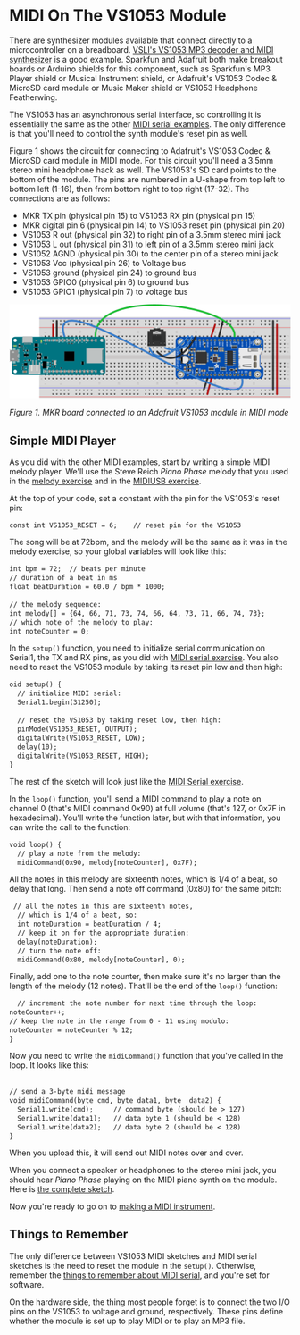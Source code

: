 # MIDI On The VS1053 Module

There are synthesizer modules available that connect directly to a microcontroller on a breadboard. [VSLI's VS1053 MP3 decoder and MIDI synthesizer](http://www.vlsi.fi/en/products/vs1053.html) is a good example.  Sparkfun and Adafruit both make breakout boards or Arduino shields for this component, such as Sparkfun's MP3 Player shield or Musical Instrument shield, or Adafruit's VS1053 Codec & MicroSD card module or Music Maker shield or VS1053 Headphone Featherwing. 

The VS1053 has an asynchronous serial interface, so controlling it is essentially the same as the other [MIDI serial examples](midi-serial.md). The only difference is that you'll need to control the synth module's reset pin as well.  

Figure 1 shows the circuit for connecting to Adafruit's VS1053 Codec & MicroSD card module in MIDI mode. For this circuit you'll need a 3.5mm stereo mini headphone hack as well. The VS1053's SD card points to the bottom of the module. The pins are numbered in a U-shape from top left to bottom left (1-16), then from bottom right to top right (17-32). The connections are as follows:
* MKR TX pin (physical pin 15) to VS1053 RX pin (physical pin 15)
* MKR digital pin 6 (physical pin 14) to VS1053 reset pin (physical pin 20)
* VS1053 R out (physical pin 32) to right pin of a 3.5mm stereo mini jack
* VS1053 L out (physical pin 31) to left pin of a 3.5mm stereo mini jack
* VS1052 AGND (physical pin 30) to the center pin of a stereo mini jack
* VS1053 Vcc (physical pin 26) to Voltage bus
* VS1053 ground (physical pin 24) to ground bus
* VS1053 GPIO0 (physical pin 6) to ground bus
* VS1053 GPIO1 (physical pin 7) to voltage bus

![Figure 1. MKR board connected to an Adafruit VS1053 module.](img/midi-serial-VS1053_bb.png)

*Figure 1. MKR board connected to an Adafruit VS1053 module in MIDI mode*


## Simple MIDI Player

As you did with the other MIDI examples, start by writing a simple MIDI melody player. We'll use the Steve Reich *Piano Phase* melody that you used in the [melody exercise](melody.md) and in the [MIDIUSB exercise](midiusb.md). 

At the top of your code, set a constant with the pin for the VS1053's reset pin:

````
const int VS1053_RESET = 6;    // reset pin for the VS1053
````

The song will be at 72bpm, and the melody will be the same as it was in the melody exercise, so your global variables will look like this:

````
int bpm = 72;  // beats per minute
// duration of a beat in ms
float beatDuration = 60.0 / bpm * 1000;

// the melody sequence:
int melody[] = {64, 66, 71, 73, 74, 66, 64, 73, 71, 66, 74, 73};
// which note of the melody to play:
int noteCounter = 0;
````

In the ``setup()`` function, you need to initialize serial communication on Serial1, the TX and RX pins, as you did with [MIDI serial exercise](midi-serial.md). You also need to reset the VS1053 module by taking its reset pin low and then high: 

````
oid setup() {
  // initialize MIDI serial:
  Serial1.begin(31250);

  // reset the VS1053 by taking reset low, then high:
  pinMode(VS1053_RESET, OUTPUT);
  digitalWrite(VS1053_RESET, LOW);
  delay(10);
  digitalWrite(VS1053_RESET, HIGH);
}
````

The rest of the sketch will look just like the [MIDI Serial exercise](midi-serial.md).

In the `loop()` function, you'll send a MIDI command to play a note on channel 0 (that's MIDI command 0x90) at full volume (that's 127, or 0x7F in hexadecimal). You'll write the function later, but with that information, you can write the call to the function:

````
void loop() {
  // play a note from the melody:
  midiCommand(0x90, melody[noteCounter], 0x7F);
````
All the notes in this melody are sixteenth notes, which is 1/4 of a beat, so delay that long. Then send a note off command (0x80) for the same pitch:

````
 // all the notes in this are sixteenth notes,
  // which is 1/4 of a beat, so:
  int noteDuration = beatDuration / 4;
  // keep it on for the appropriate duration:
  delay(noteDuration);
  // turn the note off:
  midiCommand(0x80, melody[noteCounter], 0);
  ````

  Finally, add one to the note counter, then make sure it's no larger than the length of the melody (12 notes). That'll be the end of the `loop()` function:

  ````
    // increment the note number for next time through the loop:
  noteCounter++;
  // keep the note in the range from 0 - 11 using modulo:
  noteCounter = noteCounter % 12;
}
````
Now you need to write the `midiCommand()` function that you've called in the loop. It looks like this:

````

// send a 3-byte midi message
void midiCommand(byte cmd, byte data1, byte  data2) {
  Serial1.write(cmd);     // command byte (should be > 127)
  Serial1.write(data1);   // data byte 1 (should be < 128)
  Serial1.write(data2);   // data byte 2 (should be < 128)
}
````
When you upload this, it will send out MIDI notes over and over. 

When you connect a speaker or headphones to the stereo mini jack, you should hear _Piano Phase_ playing on the MIDI piano synth on the module. Here is [the complete sketch](https://github.com/tigoe/SoundExamples/blob/master/VS1053_examples/VS1053_MIDI_simple/VS1053_MIDI_simple.ino).

Now you're ready to go on to [making a MIDI instrument](midi-instrument.md).

## Things to Remember

The only difference between VS1053 MIDI sketches and MIDI serial sketches is the need to reset the module in the `setup()`. Otherwise, remember the [things to remember about MIDI serial](midi-serial.md#things-to-remember), and you're set for software. 

On the hardware side, the thing most people forget is to connect the two I/O pins on the VS1053 to voltage and ground, respectively. These pins define whether the module is set up to play MIDI or to play an MP3 file.

